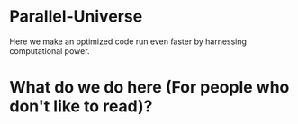 # Parallel-Universe
Here we make an optimized code run even faster by harnessing computational power.

# What do we do here (For people who don't like to read)? 
